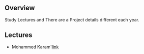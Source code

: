## Overview
Study Lectures and There are a Project details different each year.
## Lectures 
- Mohammed Karam'[link](https://www.mediafire.com/folder/71bqb552n7rlc/Multi-media?fbclid=IwAR3aTtyzsgExA24InhMrnFhOa3Kx_DgMGOBciOJXCAwqXRkEUnvQ4bx2rsg)




